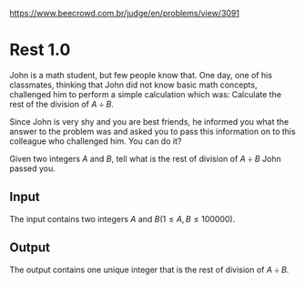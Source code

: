 https://www.beecrowd.com.br/judge/en/problems/view/3091

# Rest 1.0

John is a math student, but few people know that. One day, one of his
classmates, thinking that John did not know basic math concepts, challenged
him to perform a simple calculation which was: Calculate the rest of the
division of $A \div B$.

Since John is very shy and you are best friends, he informed you what the
answer to the problem was and asked you to pass this information on to this
colleague who challenged him. You can do it?

Given two integers $A$ and $B$, tell what is the rest of division of $A \div
B$ John passed you.

## Input

The input contains two integers $A$ and $B (1 \leq A, B \leq 100000)$.

## Output

The output contains one unique integer that is the rest of division of $A \div
B$.

